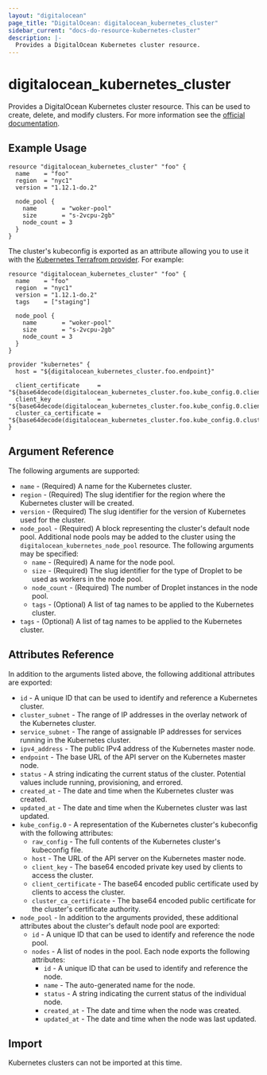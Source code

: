 ```yaml
---
layout: "digitalocean"
page_title: "DigitalOcean: digitalocean_kubernetes_cluster"
sidebar_current: "docs-do-resource-kubernetes-cluster"
description: |-
  Provides a DigitalOcean Kubernetes cluster resource.
---
```


# digitalocean\_kubernetes\_cluster

Provides a DigitalOcean Kubernetes cluster resource. This can be used to create, delete, and modify clusters. For more information see the [official documentation](https://www.digitalocean.com/docs/kubernetes/).

## Example Usage

```hcl
resource "digitalocean_kubernetes_cluster" "foo" {
  name    = "foo"
  region  = "nyc1"
  version = "1.12.1-do.2"

  node_pool {
    name       = "woker-pool"
    size       = "s-2vcpu-2gb"
    node_count = 3
  }
}
```

The cluster's kubeconfig is exported as an attribute allowing you to use it with the [Kubernetes Terrafrom provider](https://www.terraform.io/docs/providers/kubernetes/index.html). For example:

```hcl
resource "digitalocean_kubernetes_cluster" "foo" {
  name    = "foo"
  region  = "nyc1"
  version = "1.12.1-do.2"
  tags    = ["staging"]

  node_pool {
    name       = "woker-pool"
    size       = "s-2vcpu-2gb"
    node_count = 3
  }
}

provider "kubernetes" {
  host = "${digitalocean_kubernetes_cluster.foo.endpoint}"

  client_certificate     = "${base64decode(digitalocean_kubernetes_cluster.foo.kube_config.0.client_certificate)}"
  client_key             = "${base64decode(digitalocean_kubernetes_cluster.foo.kube_config.0.client_key)}"
  cluster_ca_certificate = "${base64decode(digitalocean_kubernetes_cluster.foo.kube_config.0.cluster_ca_certificate)}"
}
```

## Argument Reference

The following arguments are supported:

* `name` - (Required) A name for the Kubernetes cluster.
* `region` - (Required) The slug identifier for the region where the Kubernetes cluster will be created.
* `version` - (Required) The slug identifier for the version of Kubernetes used for the cluster.
* `node_pool` - (Required) A block representing the cluster's default node pool. Additional node pools may be added to the cluster using the `digitalocean_kubernetes_node_pool` resource. The following arguments may be specified:
  - `name` - (Required) A name for the node pool.
  - `size` - (Required) The slug identifier for the type of Droplet to be used as workers in the node pool.
  - `node_count` - (Required) The number of Droplet instances in the node pool.
  - `tags` - (Optional) A list of tag names to be applied to the Kubernetes cluster.
* `tags` - (Optional) A list of tag names to be applied to the Kubernetes cluster.

## Attributes Reference

In addition to the arguments listed above, the following additional attributes are exported:

* `id` - A unique ID that can be used to identify and reference a Kubernetes cluster.
* `cluster_subnet` - The range of IP addresses in the overlay network of the Kubernetes cluster.
* `service_subnet` - The range of assignable IP addresses for services running in the Kubernetes cluster.
* `ipv4_address` - The public IPv4 address of the Kubernetes master node.
* `endpoint` - The base URL of the API server on the Kubernetes master node.
* `status` -  A string indicating the current status of the cluster. Potential values include running, provisioning, and errored.
* `created_at` - The date and time when the Kubernetes cluster was created.
* `updated_at` - The date and time when the Kubernetes cluster was last updated.
* `kube_config.0` - A representation of the Kubernetes cluster's kubeconfig with the following attributes:
  - `raw_config` - The full contents of the Kubernetes cluster's kubeconfig file.
  - `host` - The URL of the API server on the Kubernetes master node.
  - `client_key` - The base64 encoded private key used by clients to access the cluster.
  - `client_certificate` - The base64 encoded public certificate used by clients to access the cluster.
  - `cluster_ca_certificate` - The base64 encoded public certificate for the cluster's certificate authority.
* `node_pool` - In addition to the arguments provided, these additional attributes about the cluster's default node pool are exported:
  - `id` -  A unique ID that can be used to identify and reference the node pool.
  - `nodes` - A list of nodes in the pool. Each node exports the following attributes:
     + `id` -  A unique ID that can be used to identify and reference the node.
     + `name` - The auto-generated name for the node.
     + `status` -  A string indicating the current status of the individual node.
     + `created_at` - The date and time when the node was created.
     + `updated_at` - The date and time when the node was last updated.

## Import

Kubernetes clusters can not be imported at this time.
